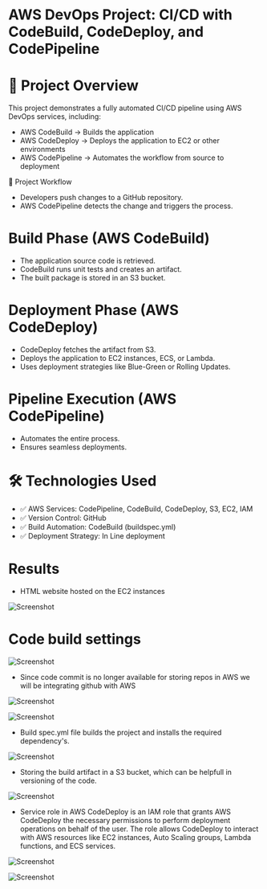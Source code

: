 # AWS DevOps Project: CI/CD with CodeBuild, CodeDeploy, and CodePipeline

# 📌 Project Overview

This project demonstrates a fully automated CI/CD pipeline using AWS DevOps services, including:

- AWS CodeBuild → Builds the application
- AWS CodeDeploy → Deploys the application to EC2 or other environments
- AWS CodePipeline → Automates the workflow from source to deployment

🎯 Project Workflow

- Developers push changes to a GitHub repository.
- AWS CodePipeline detects the change and triggers the process.

# Build Phase (AWS CodeBuild)

- The application source code is retrieved.
- CodeBuild runs unit tests and creates an artifact.
- The built package is stored in an S3 bucket.

# Deployment Phase (AWS CodeDeploy)

- CodeDeploy fetches the artifact from S3.
- Deploys the application to EC2 instances, ECS, or Lambda.
- Uses deployment strategies like Blue-Green or Rolling Updates.

# Pipeline Execution (AWS CodePipeline)

- Automates the entire process.
- Ensures seamless deployments.

# 🛠 Technologies Used
- ✅ AWS Services: CodePipeline, CodeBuild, CodeDeploy, S3, EC2, IAM
- ✅ Version Control: GitHub
- ✅ Build Automation: CodeBuild (buildspec.yml)
- ✅ Deployment Strategy: In Line deployment

# Results

- HTML website hosted on the EC2 instances

![Screenshot](images/Capture.PNG)

# Code build settings

![Screenshot](images/images1.PNG)

- Since code commit is no longer available for storing repos in AWS we will be integrating github with AWS

![Screenshot](images/images2.PNG)



![Screenshot](images/images3.PNG)

- Build spec.yml file builds the project and installs the required dependency's.

![Screenshot](images/images4.PNG)

- Storing the build artifact in a S3 bucket, which can be helpfull in versioning of the code.

![Screenshot](images/images5.PNG)

- Service role in AWS CodeDeploy is an IAM role that grants AWS CodeDeploy the necessary permissions to perform deployment operations on behalf of the user. The role allows CodeDeploy to interact with AWS resources like EC2 instances, Auto Scaling groups, Lambda functions, and ECS services.

![Screenshot](images/images6.PNG)

![Screenshot](images/images7.PNG)
